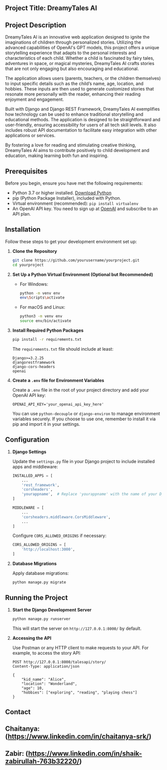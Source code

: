 ## Project Title: DreamyTales AI

## Project Description

DreamyTales AI is an innovative web application designed to ignite the imaginations of children through personalized stories. Utilizing the advanced capabilities of OpenAI's GPT models, this project offers a unique storytelling experience that adapts to the personal interests and characteristics of each child. Whether a child is fascinated by fairy tales, adventures in space, or magical mysteries, DreamyTales AI crafts stories that are not only engaging but also encouraging and educational.

The application allows users (parents, teachers, or the children themselves) to input specific details such as the child’s name, age, location, and hobbies. These inputs are then used to generate customized stories that resonate more personally with the reader, enhancing their reading enjoyment and engagement.

Built with Django and Django REST Framework, DreamyTales AI exemplifies how technology can be used to enhance traditional storytelling and educational methods. The application is designed to be straightforward and user-friendly, ensuring accessibility for users of all tech skill levels. It also includes robust API documentation to facilitate easy integration with other applications or services.

By fostering a love for reading and stimulating creative thinking, DreamyTales AI aims to contribute positively to child development and education, making learning both fun and inspiring.

## Prerequisites

Before you begin, ensure you have met the following requirements:

- Python 3.7 or higher installed. [Download Python](https://www.python.org/downloads/)
- pip (Python Package Installer), included with Python.
- Virtual environment (recommended): `pip install virtualenv`
- An OpenAI API key. You need to sign up at [OpenAI](https://platform.openai.com/signup) and subscribe to an API plan.

## Installation

Follow these steps to get your development environment set up:

1. **Clone the Repository**
   ```bash
   git clone https://github.com/yourusername/yourproject.git
   cd yourproject
   ```

2. **Set Up a Python Virtual Environment (Optional but Recommended)**
   - For Windows:
     ```bash
     python -m venv env
     env\Scripts\activate
     ```
   - For macOS and Linux:
     ```bash
     python3 -m venv env
     source env/bin/activate
     ```

3. **Install Required Python Packages**
   ```bash
   pip install -r requirements.txt


   ```

   The `requirements.txt` file should include at least:
   ```
   Django>=3.2.25
   djangorestframework
   django-cors-headers
   openai
   ```

4. **Create a `.env` file for Environment Variables**

   Create a `.env` file in the root of your project directory and add your OpenAI API key:
   ```plaintext
   OPENAI_API_KEY='your_openai_api_key_here'
   ```

   You can use `python-decouple` or `django-environ` to manage environment variables securely. If you choose to use one, remember to install it via pip and import it in your settings.

## Configuration

1. **Django Settings**

   Update the `settings.py` file in your Django project to include installed apps and middleware:
   ```python
   INSTALLED_APPS = [
       ...
       'rest_framework',
       'corsheaders',
       'yourappname',  # Replace 'yourappname' with the name of your Django app
   ]

   MIDDLEWARE = [
       ...
       'corsheaders.middleware.CorsMiddleware',
       ...
   ]
   ```

   Configure `CORS_ALLOWED_ORIGINS` if necessary:
   ```python
   CORS_ALLOWED_ORIGINS = [
       'http://localhost:3000',
   ]
   ```

2. **Database Migrations**

   Apply database migrations:
   ```bash
   python manage.py migrate
   ```

## Running the Project

1. **Start the Django Development Server**
   ```bash
   python manage.py runserver
   ```

   This will start the server on `http://127.0.0.1:8000/` by default.

2. **Accessing the API**

   Use Postman or any HTTP client to make requests to your API. For example, to access the story API:
   ```
   POST http://127.0.0.1:8000/talesapi/story/
   Content-Type: application/json

   {
       "kid_name": "Alice",
       "location": "Wonderland",
       "age": 10,
       "hobbies": ["exploring", "reading", "playing chess"]
   }
   ```
## Contact

## Chaitanya: (https://www.linkedin.com/in/chaitanya-srk/)
## Zabir: (https://www.linkedin.com/in/shaik-zabirullah-763b32220/)
